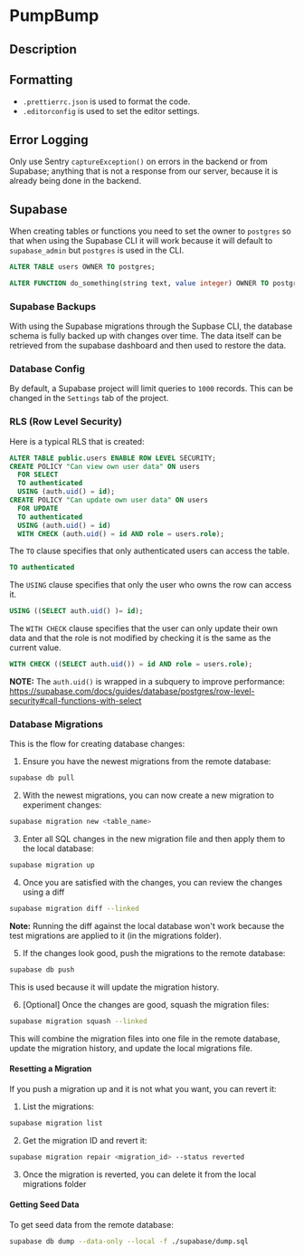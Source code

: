 # PumpBump

## Description

## Formatting

- `.prettierrc.json` is used to format the code.
- `.editorconfig` is used to set the editor settings.

## Error Logging

Only use Sentry `captureException()` on errors in the backend or from Supabase; anything that is not a response from our server, because it is already being done in the backend.

## Supabase

When creating tables or functions you need to set the owner to `postgres` so that when using the Supabase CLI it will work because it will default to `supabase_admin` but `postgres` is used in
the CLI.

```sql
ALTER TABLE users OWNER TO postgres;

ALTER FUNCTION do_something(string text, value integer) OWNER TO postgres;
```

### Supabase Backups

With using the Supabase migrations through the Supbase CLI, the database schema is fully backed up with changes over time. The data itself can be retrieved from the supabase dashboard and then used to restore the data.

### Database Config

By default, a Supabase project will limit queries to `1000` records. This can be changed in the
`Settings` tab of the project.

### RLS (Row Level Security)

Here is a typical RLS that is created:

```sql
ALTER TABLE public.users ENABLE ROW LEVEL SECURITY;
CREATE POLICY "Can view own user data" ON users
  FOR SELECT
  TO authenticated
  USING (auth.uid() = id);
CREATE POLICY "Can update own user data" ON users
  FOR UPDATE
  TO authenticated
  USING (auth.uid() = id)
  WITH CHECK (auth.uid() = id AND role = users.role);
```

The `TO` clause specifies that only authenticated users can access the table.

```sql
TO authenticated
```

The `USING` clause specifies that only the user who owns the row can access it.

```sql
USING ((SELECT auth.uid() )= id);
```

The `WITH CHECK` clause specifies that the user can only update their own data and that
the role is not modified by checking it is the same as the current value.

```sql
WITH CHECK ((SELECT auth.uid()) = id AND role = users.role);
```

**NOTE:** The `auth.uid()` is wrapped in a subquery to improve performance: https://supabase.com/docs/guides/database/postgres/row-level-security#call-functions-with-select

### Database Migrations

This is the flow for creating database changes:

1. Ensure you have the newest migrations from the remote database:

```bash
supabase db pull
```

2. With the newest migrations, you can now create a new migration to experiment changes:

```bash
supabase migration new <table_name>
```

3. Enter all SQL changes in the new migration file and then apply them to the local database:

```bash
supabase migration up
```

4. Once you are satisfied with the changes, you can review the changes using a diff

```bash
supabase migration diff --linked
```

**Note:** Running the diff against the local database won't work because the test migrations are applied to it (in the migrations folder).

5. If the changes look good, push the migrations to the remote database:

```bash
supabase db push
```

This is used because it will update the migration history.

6. [Optional] Once the changes are good, squash the migration files:

```bash
supabase migration squash --linked
```

This will combine the migration files into one file in the remote database, update the migration history, and update the local migrations file.

#### Resetting a Migration

If you push a migration up and it is not what you want, you can revert it:

1. List the migrations:

```bash
supabase migration list
```

2. Get the migration ID and revert it:

```bash
supabase migration repair <migration_id> --status reverted
```

3. Once the migration is reverted, you can delete it from the local migrations folder

#### Getting Seed Data

To get seed data from the remote database:

```bash
supabase db dump --data-only --local -f ./supabase/dump.sql
```
